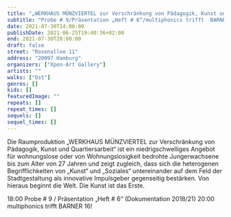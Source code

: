 ```yaml
---
title: "„WERKHAUS MÜNZVIERTEL zur Verschränkung von Pädagogik, Kunst und Quartiersarbeit“"
subtitle: "Probe # 9/Präsentation „Heft # 6“/multiphonics trifft  BARNER 16!"
date: 2021-07-30T14:00:00
publishDate: 2021-06-25T19:40:36+02:00
end: 2021-07-30T20:00:00
draft: false
street: "Rosenallee 11"
address: "20097 Hamburg"
organizers: ["Xpon-Art Gallery"]
artists: ""
walks: ["Ost"]
genres: []
kids: []
featuredImage: ""
repeats: []
repeat_times: []
sequels: []
sequel_times: []
---
```


Die Raumproduktion „WERKHAUS MÜNZVIERTEL zur Verschränkung von Pädagogik, Kunst und Quartiersarbeit“ ist ein niedrigschwelliges Angebot für wohnungslose oder von Wohnungslosigkeit bedrohte Jungerwachsene bis zum Alter von 27 Jahren und zeigt zugleich, dass sich die heterogenen Begrifflichkeiten von „Kunst“ und „Soziales“ untereinander auf dem Feld der Stadtgestaltung als innovative Impulsgeber gegenseitig bestärken. Von hieraus beginnt die Welt. Die Kunst ist das Erste.



18:00 Probe # 9 / Präsentation „Heft # 6“ (Dokumentation 2018/21) 20:00 multiphonics trifft  BARNER 16!



